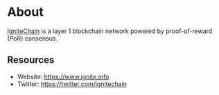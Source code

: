 # About

[IgniteChain](https://www.ignite.info/) is a layer 1 blockchain network powered by proof-of-reward (PoR) consensus. 

## Resources

* Website: https://www.ignite.info
* Twitter: https://twitter.com/ignitechain
